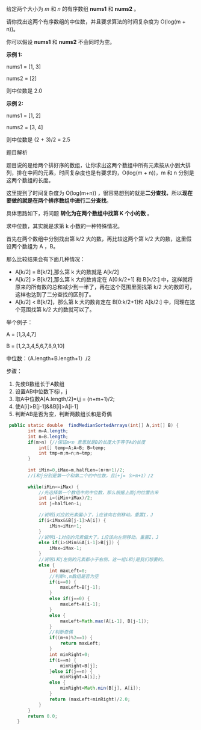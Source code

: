 给定两个大小为 *m* 和 *n* 的有序数组 **nums1** 和 **nums2** 。

请你找出这两个有序数组的中位数，并且要求算法的时间复杂度为 O(log(m + n))。

你可以假设 **nums1** 和 **nums2** 不会同时为空。



**示例 1:**

nums1 = [1, 3]

nums2 = [2]

则中位数是 2.0



**示例 2:**

nums1 = [1, 2]

nums2 = [3, 4]

则中位数是 (2 + 3)/2 = 2.5



题目解析

题目说的是给两个排好序的数组，让你求出这两个数组中所有元素按从小到大排列，排在中间的元素，时间复杂度也是有要求的，O(log(m + n))，m 和 n 分别是这两个数组的长度。



这里提到了时间复杂度为 O(log(m+n)) ，很容易想到的就是**二分查找**，所以**现在要做的就是在两个排序数组中进行二分查找**。



具体思路如下，将问题 **转化为在两个数组中找第 K 个小的数** 。



求中位数，其实就是求第 k 小数的一种特殊情况。



首先在两个数组中分别找出第 k/2 大的数，再比较这两个第 k/2 大的数，这里假设两个数组为 A ，B。



那么比较结果会有下面几种情况：

- A[k/2] = B[k/2],那么第 k 大的数就是 A[k/2]
- A[k/2] > B[k/2],那么第 k 大的数肯定在 A[0:k/2+1] 和 B[k/2:] 中，这样就将原来的所有数的总和减少到一半了，再在这个范围里面找第 k/2 大的数即可，这样也达到了二分查找的区别了。
- A[k/2] < B[k/2]，那么第 k 大的数肯定在 B[0:k/2+1]和 A[k/2:] 中，同理在这个范围找第 k/2 大的数就可以了。

举个例子：

A = [1,3,4,7]

B = [1,2,3,4,5,6,7,8,9,10]

中位数：（A.length+B.length+1）/2 

步骤：
1. 先使B数组长于A数组
2. 设置AB中位数下标i，j
3. 取A中位数A[A.length/2]=i,j = (n+m+1)/2;
4. 使A[i]>B[j-1]&&B[i]>A[i-1]
5. 判断AB是否为空，判断两数组长和是奇偶


```java
 public static double  findMedianSortedArrays(int[] A,int[] B) {
        int m=A.length;
        int n=B.length;
        if(m>n) {//保证m<n 意思就是B的长度大于等于A的长度
            int[] temp=A;A=B; B=temp;
            int tmp=m;m=n;n=tmp;
        }
        
        int iMin=0,iMax=m,halfLen=(n+m+1)/2;
        //i和j分别是第一个和第二个的中位数，且i+j=（n+m+1）/2
       
        while(iMin<=iMax) {
            //先选择第一个数组中的中位数，那么根据上面j的位置出来
            int i=(iMin+iMax)/2;
            int j=halfLen-i;
            
            //说明i对应的元素偏小了，i应该向右侧移动。重置I，J
            if(i<iMax&&B[j-1]>A[i]) {
                iMin=iMin+1;
            }
            //说明i-1对应的元素偏大了，i应该向左侧移动。重置I，J
            else if(i>iMin&&A[i-1]>B[j]) {
                iMax=iMax-1;
            }
            //说明i和j左侧的元素都小于右侧，这一组i和j是我们想要的。
            else {
                int maxLeft=0;
                //判断n,m数组是否为空
                if(i==0) {
                    maxLeft=B[j-1];
                }
                else if(j==0) {
                    maxLeft=A[i-1];
                }
                else {
                    maxLeft=Math.max(A[i-1], B[j-1]);
                }
                //判断奇偶
                if((m+n)%2==1) {
                    return maxLeft;
                }
                int minRight=0;
                if(i==m) {
                    minRight=B[j];
                }else if(j==n) {
                    minRight=A[i];}
                else {
                    minRight=Math.min(B[j], A[i]);
                }
                return (maxLeft+minRight)/2.0;
            }
        }
        return 0.0;
    }

```

